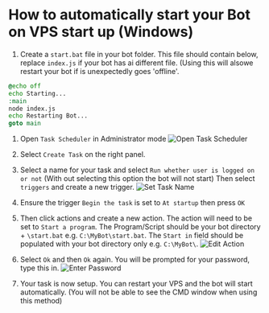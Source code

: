 # How to automatically start your Bot on VPS start up (Windows)

1. Create a `start.bat` file in your bot folder. This file should contain below, replace `index.js` if your bot has ai different file. (Using this will alsowe restart your bot if is unexpectedly goes 'offline'.
```bat
@echo off
echo Starting...
:main
node index.js
echo Restarting Bot...
goto main
```

1. Open `Task Scheduler` in Administrator mode
![Open Task Scheduler](http://zentool.xyz/images/mstsc_Hdd6wS8owO.png)

2. Select `Create Task` on the right panel.

3. Select a name for your task and select `Run whether user is logged on or not` (With out selecting this option the bot will not start) Then select `triggers` and create a new trigger.
![Set Task Name](http://zentool.xyz/images/mstsc_urX1yZQ6gh.png)

4. Ensure the trigger `Begin the task` is set to `At startup` then press `OK`

5. Then click actions and create a new action. The action will need to be set to `Start a program`. The Program/Script should be your bot directory + `\start.bat` e.g. `C:\MyBot\start.bat`. The `Start in` field should be populated with your bot directory only e.g. `C:\MyBot\`.
![Edit Action](http://zentool.xyz/images/mstsc_phsVXlP4tz.png)

6. Select `Ok` and then `Ok` again. You will be prompted for your password, type this in. 
![Enter Password](http://zentool.xyz/images/mstsc_bMPPgpNgTL.png)

7. Your task is now setup. You can restart your VPS and the bot will start automatically. (You will not be able to see the CMD window when using this method)
